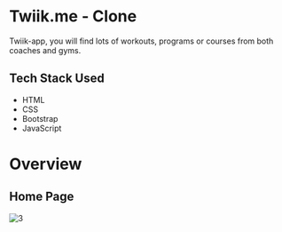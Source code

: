 <h1>Twiik.me - Clone </h1>

Twiik-app, you will find lots of workouts, programs or courses from both coaches and gyms. 


## Tech Stack Used

  - HTML
  - CSS
  - Bootstrap
  - JavaScript


# Overview
## Home Page

![3](https://user-images.githubusercontent.com/101358022/205264062-b4768414-7440-4286-9f83-384f93d0cc7d.png)



 
